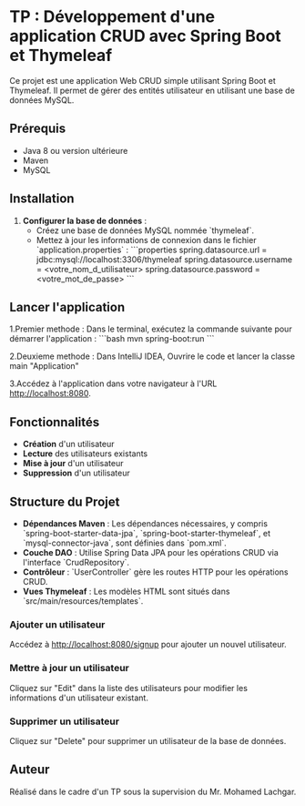 # TP : Développement d'une application CRUD avec Spring Boot et Thymeleaf

Ce projet est une application Web CRUD simple utilisant Spring Boot et Thymeleaf. Il permet de gérer des entités utilisateur en utilisant une base de données MySQL.

## Prérequis

- Java 8 ou version ultérieure
- Maven
- MySQL

## Installation

1. **Configurer la base de données** : 
   - Créez une base de données MySQL nommée \`thymeleaf\`.
   - Mettez à jour les informations de connexion dans le fichier \`application.properties\` :
     \`\`\`properties
     spring.datasource.url = jdbc:mysql://localhost:3306/thymeleaf
     spring.datasource.username = <votre_nom_d_utilisateur>
     spring.datasource.password = <votre_mot_de_passe>
     \`\`\`

## Lancer l'application

1.Premier methode : Dans le terminal, exécutez la commande suivante pour démarrer l'application :
\`\`\`bash
mvn spring-boot:run
\`\`\`

2.Deuxieme methode : Dans IntelliJ IDEA, Ouvrire le code et lancer la classe main "Application"

3.Accédez à l'application dans votre navigateur à l'URL [http://localhost:8080](http://localhost:8080).

## Fonctionnalités

- **Création** d'un utilisateur
- **Lecture** des utilisateurs existants
- **Mise à jour** d'un utilisateur
- **Suppression** d'un utilisateur

## Structure du Projet

- **Dépendances Maven** : Les dépendances nécessaires, y compris \`spring-boot-starter-data-jpa\`, \`spring-boot-starter-thymeleaf\`, et \`mysql-connector-java\`, sont définies dans \`pom.xml\`.
- **Couche DAO** : Utilise Spring Data JPA pour les opérations CRUD via l'interface \`CrudRepository\`.
- **Contrôleur** : \`UserController\` gère les routes HTTP pour les opérations CRUD.
- **Vues Thymeleaf** : Les modèles HTML sont situés dans \`src/main/resources/templates\`.

### Ajouter un utilisateur
Accédez à [http://localhost:8080/signup](http://localhost:8080/signup) pour ajouter un nouvel utilisateur.

### Mettre à jour un utilisateur
Cliquez sur \"Edit\" dans la liste des utilisateurs pour modifier les informations d'un utilisateur existant.

### Supprimer un utilisateur
Cliquez sur \"Delete\" pour supprimer un utilisateur de la base de données.

## Auteur

Réalisé dans le cadre d'un TP sous la supervision du Mr. Mohamed Lachgar.

